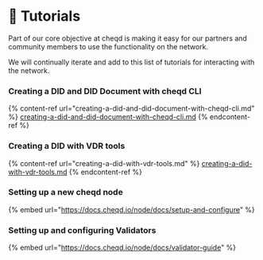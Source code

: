# 🧶 Tutorials

Part of our core objective at cheqd is making it easy for our partners and community members to use the functionality on the network.&#x20;

We will continually iterate and add to this list of tutorials for interacting with the network.

### Creating a DID and DID Document with cheqd CLI

{% content-ref url="creating-a-did-and-did-document-with-cheqd-cli.md" %}
[creating-a-did-and-did-document-with-cheqd-cli.md](creating-a-did-and-did-document-with-cheqd-cli.md)
{% endcontent-ref %}

### Creating a DID with VDR tools

{% content-ref url="creating-a-did-with-vdr-tools.md" %}
[creating-a-did-with-vdr-tools.md](creating-a-did-with-vdr-tools.md)
{% endcontent-ref %}

### Setting up a new cheqd node

{% embed url="https://docs.cheqd.io/node/docs/setup-and-configure" %}

### Setting up and configuring Validators

{% embed url="https://docs.cheqd.io/node/docs/validator-guide" %}

